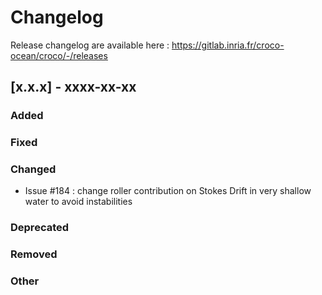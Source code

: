 # Changelog

Release changelog are available here : https://gitlab.inria.fr/croco-ocean/croco/-/releases

## [x.x.x] - xxxx-xx-xx
### Added

### Fixed

### Changed

- Issue #184 : change roller contribution on Stokes Drift in very shallow water to avoid instabilities

### Deprecated

### Removed

### Other
